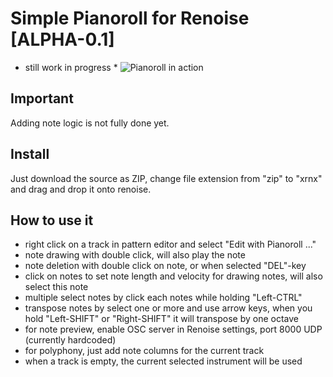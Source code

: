 # Simple Pianoroll for Renoise [ALPHA-0.1]
* still work in progress *
![Pianoroll in action](https://github.com/ryrun/com.dufte.SimplePianoroll.xrnx/blob/master/assets/pianorollanim.gif?raw=true "Pianoroll in Renoise")

## Important

Adding note logic is not fully done yet. 

## Install

Just download the source as ZIP, change file extension from "zip" to "xrnx" and drag and drop it onto renoise.


## How to use it

* right click on a track in pattern editor and select "Edit with Pianoroll ..."
* note drawing with double click, will also play the note
* note deletion with double click on note, or when selected "DEL"-key  
* click on notes to set note length and velocity for drawing notes, will also select this note
* multiple select notes by click each notes while holding "Left-CTRL"
* transpose notes by select one or more and use arrow keys, when you hold "Left-SHIFT" or "Right-SHIFT" it will transpose by one octave
* for note preview, enable OSC server in Renoise settings, port 8000 UDP (currently hardcoded)
* for polyphony, just add note columns for the current track
* when a track is empty, the current selected instrument will be used